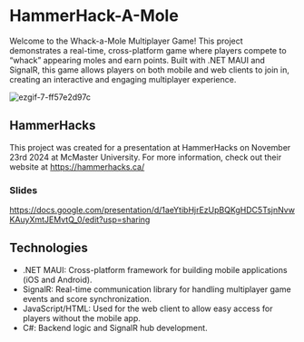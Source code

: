# HammerHack-A-Mole

Welcome to the Whack-a-Mole Multiplayer Game! This project demonstrates a real-time, cross-platform game where players compete to “whack” appearing moles and earn points. Built with .NET MAUI and SignalR, this game allows players on both mobile and web clients to join in, creating an interactive and engaging multiplayer experience.

![ezgif-7-ff57e2d97c](https://github.com/user-attachments/assets/82ddb8d1-b50e-42f0-b81d-2afbdab41d80)

## HammerHacks

This project was created for a presentation at HammerHacks on November 23rd 2024 at McMaster University. For more information, check out their website at https://hammerhacks.ca/

### Slides

https://docs.google.com/presentation/d/1aeYtibHjrEzUpBQKgHDC5TsjnNvwKAuyXmtJEMvtQ_0/edit?usp=sharing

## Technologies

- .NET MAUI: Cross-platform framework for building mobile applications (iOS and Android).
- SignalR: Real-time communication library for handling multiplayer game events and score synchronization.
- JavaScript/HTML: Used for the web client to allow easy access for players without the mobile app.
- C#: Backend logic and SignalR hub development.
